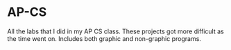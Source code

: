 # AP-CS
All the labs that I did in my AP CS class.
These projects got more difficult as the time went on.
Includes both graphic and non-graphic programs.
